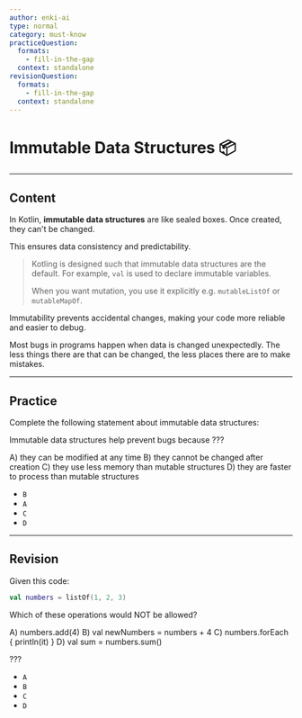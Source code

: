 ```yaml
---
author: enki-ai
type: normal
category: must-know
practiceQuestion:
  formats:
    - fill-in-the-gap
  context: standalone
revisionQuestion:
  formats:
    - fill-in-the-gap
  context: standalone
---
```


# Immutable Data Structures 📦

---
## Content

In Kotlin, **immutable data structures** are like sealed boxes. Once created, they can't be changed.

This ensures data consistency and predictability.

> Kotling is designed such that immutable data structures are the default. For example, `val` is used to declare immutable variables.
>
> When you want mutation, you use it explicitly e.g. `mutableListOf` or `mutableMapOf`.

Immutability prevents accidental changes, making your code more reliable and easier to debug.

Most bugs in programs happen when data is changed unexpectedly. The less things there are that can be changed, the less places there are to make mistakes.

---

## Practice

Complete the following statement about immutable data structures:

Immutable data structures help prevent bugs because ???

A) they can be modified at any time
B) they cannot be changed after creation
C) they use less memory than mutable structures
D) they are faster to process than mutable structures

- `B`
- `A`
- `C`
- `D`

---

## Revision

Given this code:

```kotlin
val numbers = listOf(1, 2, 3)
```

Which of these operations would NOT be allowed?

A) numbers.add(4) 
B) val newNumbers = numbers + 4 
C) numbers.forEach { println(it) } 
D) val sum = numbers.sum()

???

- `A`
- `B`
- `C`
- `D`

